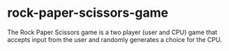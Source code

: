 # rock-paper-scissors-game
The Rock Paper Scissors game is a two player (user and CPU) game that accepts input from the user and randomly generates a choice for the CPU.
